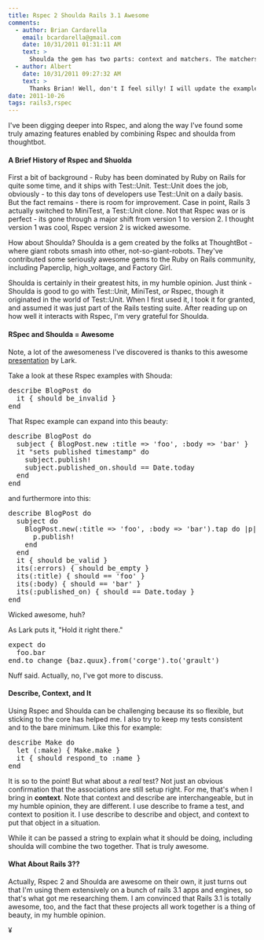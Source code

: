 ```yaml
---
title: Rspec 2 Shoulda Rails 3.1 Awesome
comments:
  - author: Brian Cardarella
    email: bcardarella@gmail.com
    date: 10/31/2011 01:31:11 AM
    text: >
      Shoulda the gem has two parts: context and matchers. The matchers are the only part that is activated when used with RSpec. The matchers themselves then are mostly only relevant for Rails models and controllers. For example, you'd use shoulda-matchers for validations or when testing the behavior of a controller action.
  - author: Albert
    date: 10/31/2011 09:27:32 AM
    text: >
      Thanks Brian! Well, don't I feel silly! I will update the examples with some should components.
date: 2011-10-26
tags: rails3,rspec
---
```

I've been digging deeper into Rspec, and along the way I've found some truly amazing features enabled by combining Rspec and shoulda from thoughtbot.

#### A Brief History of Rspec and Shuolda

First a bit of background - Ruby has been dominated by Ruby on Rails for quite some time, and it ships with Test::Unit. Test::Unit does the job, obviously - to this day tons of developers use Test::Unit on a daily basis. But the fact remains - there is room for improvement. Case in point, Rails 3 actually switched to MiniTest, a Test::Unit clone. Not that Rspec was or is perfect - its gone through a major shift from version 1 to version 2. I thought version 1 was cool, Rspec version 2 is wicked awesome.

How about Shoulda? Shoulda is a gem created by the folks at ThoughtBot - where giant robots smash into other, not-so-giant-robots. They've contributed some seriously awesome gems to the Ruby on Rails community, including Paperclip, high\_voltage, and Factory Girl.

Shoulda is certainly in their greatest hits, in my humble opinion. Just think - Shoulda is good to go with Test::Unit, MiniTest, *or* Rspec, though it originated in the world of Test::Unit. When I first used it, I took it for granted, and assumed it was just part of the Rails testing suite. After reading up on how well it interacts with Rspec, I'm very grateful for Shoulda.

#### RSpec and Shoulda = Awesome

Note, a lot of the awesomeness I've discovered is thanks to this awesome [presentation](http://pure-rspec-scotruby.heroku.com/) by Lark.

Take a look at these Rspec examples with Shouda:

<pre class="sh_ruby">
describe BlogPost do
  it { should be_invalid }
end
</pre>

That Rspec example can expand into this beauty:

<pre class="sh_ruby">
describe BlogPost do
  subject { BlogPost.new :title => 'foo', :body => 'bar' }
  it "sets published timestamp" do
    subject.publish!
    subject.published_on.should == Date.today
  end
end
</pre>

and furthermore into this:

<pre class="sh_ruby">
describe BlogPost do
  subject do
    BlogPost.new(:title => 'foo', :body => 'bar').tap do |p|
      p.publish!
    end
  end
  it { should be_valid }
  its(:errors) { should be_empty }
  its(:title) { should == 'foo' }
  its(:body) { should == 'bar' }
  its(:published_on) { should == Date.today }
end
</pre>

Wicked awesome, huh?

As Lark puts it, "Hold it right there."

<pre class="sh_ruby">
expect do
  foo.bar
end.to change {baz.quux}.from('corge').to('grault')
</pre>

Nuff said. Actually, no, I've got more to discuss.

#### Describe, Context, and It

Using Rspec and Shoulda can be challenging because its so flexible, but sticking to the core has helped me. I also try to keep my tests consistent and to the bare minimum. Like this for example:

<pre class="sh_ruby">
describe Make do
  let (:make) { Make.make }
  it { should respond_to :name }
end
</pre>

It is so to the point! But what about a *real* test? Not just an obvious confirmation that the associations are still setup right. For me, that's when I bring in **context**. Note that context and describe are interchangeable, but in my humble opinion, they are different. I use describe to frame a test, and context to position it. I use describe to describe and object, and context to put that object in a situation.

While it can be passed a string to explain what it should be doing, including shoulda will combine the two together. That is truly awesome.

#### What About Rails 3??

Actually, Rspec 2 and Shoulda are awesome on their own, it just turns out that I'm using them extensively on a bunch of rails 3.1 apps and engines, so that's what got me researching them. I am convinced that Rails 3.1 is totally awesome, too, and the fact that these projects all work together is a thing of beauty, in my humble opinion.

¥

